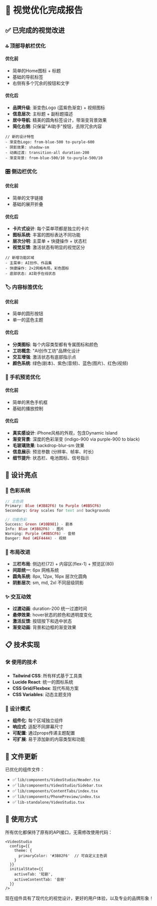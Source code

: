 # 🎨 视觉优化完成报告

## ✅ 已完成的视觉改进

### 🔝 顶部导航栏优化

#### 优化前
- 简单的Home图标 + 标题
- 基础的导航标签
- 右侧有多个冗余的按钮和文字

#### 优化后
- **品牌升级**: 渐变色Logo (蓝紫色渐变) + 视频图标
- **信息层次**: 主标题 + 副标题描述
- **居中导航**: 精美的圆角标签设计，带渐变背景效果
- **简化右侧**: 只保留"AI助手"按钮，去除冗余内容

```tsx
// 新的设计特性
- 渐变色Logo: from-blue-500 to-purple-600
- 阴影效果: shadow-sm
- 动画过渡: transition-all duration-200
- 渐变背景: from-blue-500/10 to-purple-500/10
```

### 🎛️ 侧边栏优化

#### 优化前
- 简单的文字链接
- 基础的展开折叠

#### 优化后
- **卡片式设计**: 每个菜单项都是独立的卡片
- **图标系统**: 丰富的图标表达不同功能
- **层次分明**: 主菜单 + 快捷操作 + 状态栏
- **视觉反馈**: 激活状态有明显的视觉区分

```tsx
// 新增功能区域
- 主菜单: AI创作、作品集
- 快捷操作: 2×2网格布局，彩色图标
- 底部状态: AI助手在线状态
```

### 🏷️ 内容标签优化

#### 优化前
- 简单的圆形按钮
- 单一的蓝色主题

#### 优化后
- **分类图标**: 每个内容类型都有专属图标和颜色
- **工坊概念**: "AI创作工坊"品牌化设计
- **交互增强**: 激活状态有底部指示点
- **颜色系统**: 绿色(剧本)、紫色(音频)、蓝色(图片)、红色(视频)

### 📱 手机预览优化

#### 优化前
- 简单的黑色手机框
- 基础的播放控制

#### 优化后
- **真实感设计**: iPhone风格的外观，包含Dynamic Island
- **渐变背景**: 深度的色彩渐变 (indigo-900 via purple-900 to black)
- **毛玻璃效果**: backdrop-blur-sm 效果
- **信息展示**: 预览参数 (分辨率、帧率、时长)
- **细节提升**: 状态栏、电池图标、信号指示

## 🎯 设计亮点

### 🌈 色彩系统
```scss
// 主色调
Primary: Blue (#3B82F6) to Purple (#8B5CF6)
Secondary: Gray scales for text and backgrounds

// 功能色彩
Success: Green (#10B981) - 剧本
Info: Blue (#3B82F6) - 图片
Warning: Purple (#8B5CF6) - 音频
Danger: Red (#EF4444) - 视频
```

### 📐 布局改进
- **三栏布局**: 侧边栏(72) + 内容区(flex-1) + 预览区(80)
- **间距统一**: 6px 网格系统
- **圆角系统**: 8px, 12px, 16px 层次化圆角
- **阴影层次**: sm, md, 2xl 不同层级阴影

### ✨ 交互动效
- **过渡动画**: duration-200 统一过渡时间
- **悬停效果**: hover状态的颜色和透明度变化
- **激活反馈**: 按钮按下和选中状态
- **渐变动画**: 背景和边框的渐变效果

## 📋 技术实现

### 🛠️ 使用的技术
- **Tailwind CSS**: 所有样式基于工具类
- **Lucide React**: 统一的图标系统
- **CSS Grid/Flexbox**: 现代布局方案
- **CSS Variables**: 动态主题支持

### 🎨 设计模式
- **组件化**: 每个区域独立组件
- **响应式**: 适配不同屏幕尺寸
- **可配置**: 通过props传递主题配置
- **可扩展**: 易于添加新的内容类型和功能

## 🔄 文件更新

已优化的组件文件：
- ✅ `lib/components/VideoStudio/Header.tsx`
- ✅ `lib/components/VideoStudio/Sidebar.tsx`
- ✅ `lib/components/ContentTabs/index.tsx`
- ✅ `lib/components/PhonePreview/index.tsx`
- ✅ `lib-standalone/VideoStudio.tsx`

## 🚀 使用方式

所有优化都保持了原有的API接口，无需修改使用代码：

```tsx
<VideoStudio
  config={{
    theme: {
      primaryColor: '#3B82F6'  // 可自定义主色调
    }
  }}
  initialState={{
    activeTab: '短剧',
    activeContentTab: '音频'
  }}
/>
```

现在组件具有了现代化的视觉设计，更好的用户体验，以及专业的品牌形象！
